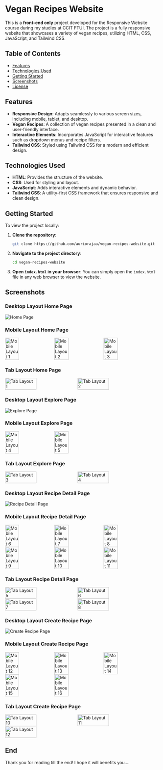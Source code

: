 # Vegan Recipes Website

This is a **front-end only** project developed for the Responsive Website course during my studies at CCIT FTUI. The project is a fully responsive website that showcases a variety of vegan recipes, utilizing HTML, CSS, JavaScript, and Tailwind CSS.

## Table of Contents

- [Features](#features)
- [Technologies Used](#technologies-used)
- [Getting Started](#getting-started)
- [Screenshots](#screenshots)
- [License](#license)

## Features

- **Responsive Design**: Adapts seamlessly to various screen sizes, including mobile, tablet, and desktop.
- **Vegan Recipes**: A collection of vegan recipes presented in a clean and user-friendly interface.
- **Interactive Elements**: Incorporates JavaScript for interactive features such as dropdown menus and recipe filters.
- **Tailwind CSS**: Styled using Tailwind CSS for a modern and efficient design.

## Technologies Used

- **HTML**: Provides the structure of the website.
- **CSS**: Used for styling and layout.
- **JavaScript**: Adds interactive elements and dynamic behavior.
- **Tailwind CSS**: A utility-first CSS framework that ensures responsive and clean design.

## Getting Started

To view the project locally:

1. **Clone the repository**:
   ```bash
   git clone https://github.com/auriorajaa/vegan-recipes-website.git
   ```

2. **Navigate to the project directory**:
   ```bash
   cd vegan-recipes-website
   ```

3. **Open `index.html` in your browser**:
   You can simply open the `index.html` file in any web browser to view the website.

## Screenshots

### Desktop Layout Home Page
![Home Page](https://github.com/user-attachments/assets/99eeea96-c32e-4fac-845a-dbcc65653c4b)

### Mobile Layout Home Page
<div style="display: flex; flex-wrap: wrap; gap: 10px;">
  <img src="https://github.com/user-attachments/assets/923b5109-2dcb-4edf-9fd8-8b85c5b70337" alt="Mobile Layout 1" style="width: 30%;"/>
  <img src="https://github.com/user-attachments/assets/a40d7b2a-97ee-42f4-b82d-4bc2092b42e0" alt="Mobile Layout 2" style="width: 30%;"/>
  <img src="https://github.com/user-attachments/assets/b795305c-db81-4691-aada-d8dcded88f01" alt="Mobile Layout 3" style="width: 30%;"/>
</div>

### Tab Layout Home Page
<div style="display: flex; flex-wrap: wrap; gap: 10px;">
  <img src="https://github.com/user-attachments/assets/84fe77ad-a681-4c1d-8825-6cdf3d4793d3" alt="Tab Layout 1" style="width: 45%;"/>
  <img src="https://github.com/user-attachments/assets/9e2f9af8-6bb0-4d0e-9cda-5da41ff028fd" alt="Tab Layout 2" style="width: 45%;"/>
</div>

### Desktop Layout Explore Page
![Explore Page](https://github.com/user-attachments/assets/76f34978-7671-4a87-ae26-a98c075766e8)

### Mobile Layout Explore Page
<div style="display: flex; flex-wrap: wrap; gap: 10px;">
  <img src="https://github.com/user-attachments/assets/1c7f71b6-69a9-41e4-acfb-ef335a31a6f9" alt="Mobile Layout 4" style="width: 30%;"/>
  <img src="https://github.com/user-attachments/assets/4c4bd783-2a6e-49a9-9255-67f298a62a39" alt="Mobile Layout 5" style="width: 30%;"/>
</div>

### Tab Layout Explore Page
<div style="display: flex; flex-wrap: wrap; gap: 10px;">
  <img src="https://github.com/user-attachments/assets/f501eaac-7a16-46b2-9b52-d20444b081ac" alt="Tab Layout 3" style="width: 45%;"/>
  <img src="https://github.com/user-attachments/assets/18e2c79e-e06f-4ff2-94cd-52192d0e1b10" alt="Tab Layout 4" style="width: 45%;"/>
</div>

### Desktop Layout Recipe Detail Page
![Recipe Detail Page](https://github.com/user-attachments/assets/410b9f3f-e4fb-4938-8b94-4c06cf351359)

### Mobile Layout Recipe Detail Page
<div style="display: flex; flex-wrap: wrap; gap: 10px;">
  <img src="https://github.com/user-attachments/assets/359df4c7-4db3-416e-aea9-71876fca1427" alt="Mobile Layout 6" style="width: 30%;"/>
  <img src="https://github.com/user-attachments/assets/e09258a7-202b-4e16-8794-e33539903c4b" alt="Mobile Layout 7" style="width: 30%;"/>
  <img src="https://github.com/user-attachments/assets/1d84497e-c570-4c66-bad2-faafe646a1d8" alt="Mobile Layout 8" style="width: 30%;"/>
</div>

<div style="display: flex; flex-wrap: wrap; gap: 10px;">
  <img src="https://github.com/user-attachments/assets/a44b46a4-1fc6-4048-ae88-8880e82492de" alt="Mobile Layout 9" style="width: 30%;"/>
  <img src="https://github.com/user-attachments/assets/49db41cb-807d-4dbd-84e5-4526ba45c63b" alt="Mobile Layout 10" style="width: 30%;"/>
  <img src="https://github.com/user-attachments/assets/127d01e3-e7ae-42d8-b4f4-3baa00340424" alt="Mobile Layout 11" style="width: 30%;"/>
</div>

### Tab Layout Recipe Detail Page
<div style="display: flex; flex-wrap: wrap; gap: 10px;">
  <img src="https://github.com/user-attachments/assets/0765eae0-6ad4-4274-bc0e-c4a8dcce01d7" alt="Tab Layout 5" style="width: 45%;"/>
  <img src="https://github.com/user-attachments/assets/32b6f4de-1751-4715-b3e9-7a49a1a07bb7" alt="Tab Layout 6" style="width: 45%;"/>
</div>

<div style="display: flex; flex-wrap: wrap; gap: 10px;">
  <img src="https://github.com/user-attachments/assets/7783cf75-ab85-4428-8426-7789ae4653e3" alt="Tab Layout 7" style="width: 45%;"/>
  <img src="https://github.com/user-attachments/assets/270c099e-a44d-422b-b991-e130a786513b" alt="Tab Layout 8" style="width: 45%;"/>
</div>

### Desktop Layout Create Recipe Page
![Create Recipe Page](https://github.com/user-attachments/assets/57bde7c0-fb4b-4e64-a090-34b1c9ccc549)

### Mobile Layout Create Recipe Page
<div style="display: flex; flex-wrap: wrap; gap: 10px;">
  <img src="https://github.com/user-attachments/assets/1134e635-dc38-4e7c-8161-cb52d21f2df9" alt="Mobile Layout 12" style="width: 30%;"/>
  <img src="https://github.com/user-attachments/assets/6d3b8764-e269-41a9-b4c2-3407b0fe3cfa" alt="Mobile Layout 13" style="width: 30%;"/>
  <img src="https://github.com/user-attachments/assets/769b11e1-9112-4f14-a8ad-c481c2ce183b" alt="Mobile Layout 14" style="width: 30%;"/>
</div>

<div style="display: flex; flex-wrap: wrap; gap: 10px;">
  <img src="https://github.com/user-attachments/assets/9e25e805-d8d7-406d-82b8-0185dcfae7f7" alt="Mobile Layout 15" style="width: 30%;"/>
  <img src="https://github.com/user-attachments/assets/8e99727b-763f-4010-b808-43d84a44a72d" alt="Mobile Layout 16" style="width: 30%;"/>
</div>

### Tab Layout Create Recipe Page
<div style="display: flex; flex-wrap: wrap; gap: 10px;">
  <img src="https://github.com/user-attachments/assets/8c597d96-6579-4ecd-946e-7ae80826ca62" alt="Tab Layout 10" style="width: 45%;"/>
  <img src="https://github.com/user-attachments/assets/ad726b29-bdd9-44d3-9fb3-50527df042d4" alt="Tab Layout 11" style="width: 45%;"/>
</div>

<div style="display: flex; flex-wrap: wrap; gap: 10px;">
  <img src="https://github.com/user-attachments/assets/354a90d2-870b-4ad2-851e-acdff43831bd" alt="Tab Layout 12" style="width: 45%;"/>
</div>

## End

Thank you for reading till the end! I hope it will benefits you....
